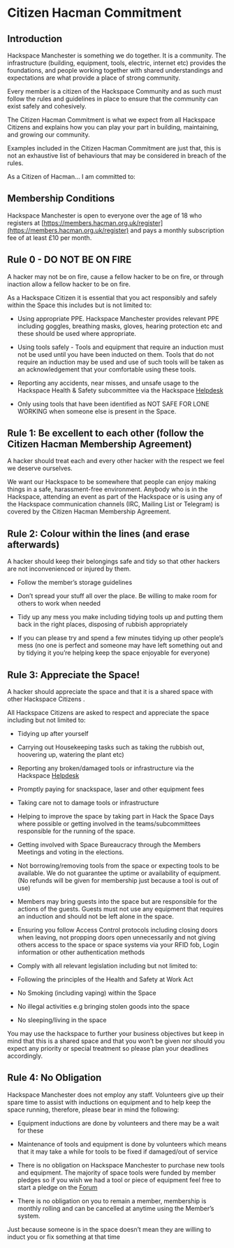 
# Citizen Hacman Commitment

## Introduction

Hackspace Manchester is something we do together. It is a community. The infrastructure (building, equipment, tools, electric, internet etc) provides the foundations, and people working together with shared understandings and expectations are what provide a place of strong community.

Every member is a citizen of the Hackspace Community and as such must follow the rules and guidelines in place to ensure that the community can exist safely and cohesively.

The Citizen Hacman Commitment is what we expect from all Hackspace Citizens and explains how you can play your part in building, maintaining, and growing our community.

Examples included in the Citizen Hacman Commitment are just that, this is not an exhaustive list of behaviours that may be considered in breach of the rules.

As a Citizen of Hacman… I am committed to:

## Membership Conditions

Hackspace Manchester is open to everyone over the age of 18 who registers at [https://members.hacman.org.uk/register](https://members.hacman.org.uk/register) and pays a monthly subscription fee of at least £10 per month.

## Rule 0 - DO NOT BE ON FIRE

A hacker may not be on fire, cause a fellow hacker to be on fire, or through inaction allow a fellow hacker to be on fire.

  

As a Hackspace Citizen it is essential that you act responsibly and safely within the Space this includes but is not limited to:

-   Using appropriate PPE. Hackspace Manchester provides relevant PPE including goggles, breathing masks, gloves, hearing protection etc and these should be used where appropriate.
    
-   Using tools safely - Tools and equipment that require an induction must not be used until you have been inducted on them. Tools that do not require an induction may be used and use of such tools will be taken as an acknowledgement that your comfortable using these tools.
    
-   Reporting any accidents, near misses, and unsafe usage to the Hackspace Health & Safety subcommittee via the Hackspace [Helpdesk](https://help.hacman.org.uk/)
    
-   Only using tools that have been identified as NOT SAFE FOR LONE WORKING when someone else is present in the Space.
    

## Rule 1: Be excellent to each other (follow the Citizen Hacman Membership Agreement)

A hacker should treat each and every other hacker with the respect we feel we deserve ourselves.

  

We want our Hackspace to be somewhere that people can enjoy making things in a safe, harassment-free environment. Anybody who is in the Hackspace, attending an event as part of the Hackspace or is using any of the Hackspace communication channels (IRC, Mailing List or Telegram) is covered by the Citizen Hacman Membership Agreement.

## Rule 2: Colour within the lines (and erase afterwards)

A hacker should keep their belongings safe and tidy so that other hackers are not inconvenienced or injured by them.

-   Follow the member’s storage guidelines
    
-   Don’t spread your stuff all over the place. Be willing to make room for others to work when needed
    
-   Tidy up any mess you make including tidying tools up and putting them back in the right places, disposing of rubbish appropriately
    
-   If you can please try and spend a few minutes tidying up other people’s mess (no one is perfect and someone may have left something out and by tidying it you’re helping keep the space enjoyable for everyone)
    

## Rule 3: Appreciate the Space!

A hacker should appreciate the space and that it is a shared space with other Hackspace Citizens .

  

All Hackspace Citizens are asked to respect and appreciate the space including but not limited to:

-   Tidying up after yourself
    
-   Carrying out Housekeeping tasks such as taking the rubbish out, hoovering up, watering the plant etc)
    
-   Reporting any broken/damaged tools or infrastructure via the Hackspace [Helpdesk](https://help.hacman.org.uk/)
    
-   Promptly paying for snackspace, laser and other equipment fees
    
-   Taking care not to damage tools or infrastructure
    
-   Helping to improve the space by taking part in Hack the Space Days where possible or getting involved in the teams/subcommittees responsible for the running of the space.
    
-   Getting involved with Space Bureaucracy through the Members Meetings and voting in the elections.
    
-   Not borrowing/removing tools from the space or expecting tools to be available. We do not guarantee the uptime or availability of equipment. (No refunds will be given for membership just because a tool is out of use)
    
-   Members may bring guests into the space but are responsible for the actions of the guests. Guests must not use any equipment that requires an induction and should not be left alone in the space.
    
-   Ensuring you follow Access Control protocols including closing doors when leaving, not propping doors open unnecessarily and not giving others access to the space or space systems via your RFID fob, Login information or other authentication methods
    
-   Comply with all relevant legislation including but not limited to:
    

-   Following the principles of the Health and Safety at Work Act
    
-   No Smoking (including vaping) within the Space
    
-   No illegal activities e.g bringing stolen goods into the space
    
-   No sleeping/living in the space
    

  

You may use the hackspace to further your business objectives but keep in mind that this is a shared space and that you won’t be given nor should you expect any priority or special treatment so please plan your deadlines accordingly.

## Rule 4: No Obligation

Hackspace Manchester does not employ any staff. Volunteers give up their spare time to assist with inductions on equipment and to help keep the space running, therefore, please bear in mind the following:

-   Equipment inductions are done by volunteers and there may be a wait for these
    
-   Maintenance of tools and equipment is done by volunteers which means that it may take a while for tools to be fixed if damaged/out of service
    
-   There is no obligation on Hackspace Manchester to purchase new tools and equipment. The majority of space tools were funded by member pledges so if you wish we had a tool or piece of equipment feel free to start a pledge on the [Forum](https://list.hacman.org.uk/)
    
-   There is no obligation on you to remain a member, membership is monthly rolling and can be cancelled at anytime using the Member’s system.
    

Just because someone is in the space doesn’t mean they are willing to induct you or fix something at that time
